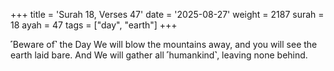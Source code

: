 +++
title = 'Surah 18, Verses 47'
date = '2025-08-27'
weight = 2187
surah = 18
ayah = 47
tags = ["day", "earth"]
+++

˹Beware of˺ the Day We will blow the mountains away, and you will see the earth laid bare. And We will gather all ˹humankind˺, leaving none behind.